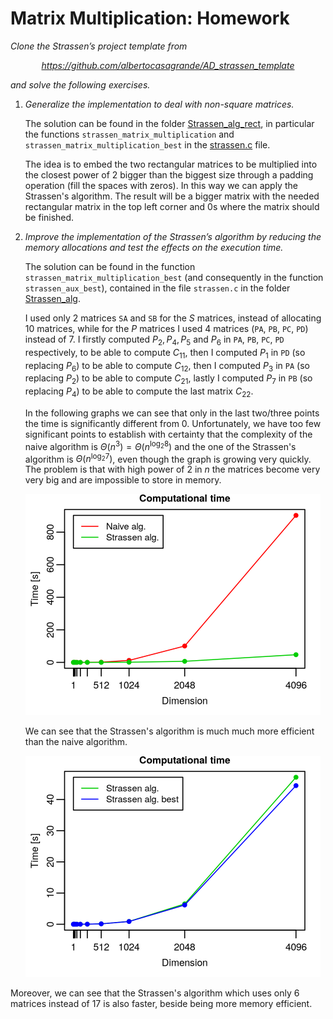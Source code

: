 # Matrix Multiplication: Homework



*Clone the Strassen’s project template from*

<p align=center> <i><a href="https://github.com/albertocasagrande/AD_strassen_template">https://github.com/albertocasagrande/AD_strassen_template</a></i></p>

*and solve the following exercises.*

1. *Generalize the implementation to deal with non-square matrices.*

   The solution can be found in the folder [Strassen_alg_rect](../Strassen_alg_rect), in particular the functions `strassen_matrix_multiplication` and `strassen_matrix_multiplication_best` in the [strassen.c](../Strassen_alg_rect/src/strassen.c) file.

   The idea is to embed the two rectangular matrices to be multiplied into the closest power of $2$ bigger than the biggest size through a padding operation (fill the spaces with zeros). In this way we can apply the Strassen's algorithm. The result will be a bigger matrix with the needed rectangular matrix in the top left corner and $0$s where the matrix should be finished.

2. *Improve the implementation of the Strassen’s algorithm by reducing the memory allocations and test the effects on the execution time.*

   The solution can be found in the function `strassen_matrix_multiplication_best` (and consequently in the function `strassen_aux_best`), contained in the file `strassen.c` in the folder [Strassen_alg](../Strassen_alg).

   I used only $2$ matrices `SA` and `SB` for the $S$ matrices, instead of allocating $10$ matrices, while for the $P$ matrices I used $4$ matrices (`PA`, `PB`, `PC`, `PD`) instead of $7$. I firstly computed $P_2, P_4, P_5$ and $P_6$ in `PA`, `PB`, `PC`, `PD` respectively, to be able to compute $C_{11}$, then I computed $P_1$ in `PD` (so replacing $P_6$) to be able to compute $C_{12}$, then I computed $P_3$ in `PA` (so replacing $P_2$) to be able to compute $C_{21}$, lastly I computed $P_7$ in `PB` (so replacing $P_4$) to be able to compute the last matrix $C_{22}$.

   In the following graphs we can see that only in the last two/three points the time is significantly different from $0$. Unfortunately, we have too few significant points to establish with certainty that the complexity of the naive algorithm is $\Theta(n^3) = \Theta(n^{\log_2 8})$ and the one of the Strassen's algorithm is $\Theta(n^{\log_2 7})$, even though the graph is growing very quickly. The problem is that with high power of $2$ in $n$ the matrices become very very big and are impossible to store in memory.

   <img src="figs/strassen_vs_naive.png" alt="strassen_vs_naive" style="zoom:50%;" />
   
   We can see that the Strassen's algorithm is much much more efficient than the naive algorithm.
   
   <img src="figs/strassen_vs_best.png" alt="strassen_vs_best" style="zoom:50%;" />

Moreover, we can see that the Strassen's algorithm which uses only $6$ matrices instead of $17$ is also faster, beside being more memory efficient.